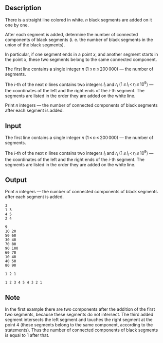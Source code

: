 ## Description

<div><p>There is a straight line colored in white. <span class="tex-span"><i>n</i></span> black segments are added on it one by one.</p><p>After each segment is added, determine the number of connected components of black segments (i.&nbsp;e. the number of black segments in the union of the black segments). </p><p>In particular, if one segment ends in a point <span class="tex-span"><i>x</i></span>, and another segment starts in the point <span class="tex-span"><i>x</i></span>, these two segments belong to the same connected component.</p></div><div class="input-specification"><p>The first line contains a single integer <span class="tex-span"><i>n</i></span> (<span class="tex-span">1 ≤ <i>n</i> ≤ 200 000</span>) — the number of segments.</p><p>The <span class="tex-span"><i>i</i></span>-th of the next <span class="tex-span"><i>n</i></span> lines contains two integers <span class="tex-span"><i>l</i><sub class="lower-index"><i>i</i></sub></span> and <span class="tex-span"><i>r</i><sub class="lower-index"><i>i</i></sub></span> (<span class="tex-span">1 ≤ <i>l</i><sub class="lower-index"><i>i</i></sub> &lt; <i>r</i><sub class="lower-index"><i>i</i></sub> ≤ 10<sup class="upper-index">9</sup></span>) — the coordinates of the left and the right ends of the <span class="tex-span"><i>i</i></span>-th segment. The segments are listed in the order they are added on the white line.</p></div><div class="output-specification"><p>Print <span class="tex-span"><i>n</i></span> integers — the number of connected components of black segments after each segment is added. </p></div>

## Input

<p>The first line contains a single integer <span class="tex-span"><i>n</i></span> (<span class="tex-span">1 ≤ <i>n</i> ≤ 200 000</span>) — the number of segments.</p><p>The <span class="tex-span"><i>i</i></span>-th of the next <span class="tex-span"><i>n</i></span> lines contains two integers <span class="tex-span"><i>l</i><sub class="lower-index"><i>i</i></sub></span> and <span class="tex-span"><i>r</i><sub class="lower-index"><i>i</i></sub></span> (<span class="tex-span">1 ≤ <i>l</i><sub class="lower-index"><i>i</i></sub> &lt; <i>r</i><sub class="lower-index"><i>i</i></sub> ≤ 10<sup class="upper-index">9</sup></span>) — the coordinates of the left and the right ends of the <span class="tex-span"><i>i</i></span>-th segment. The segments are listed in the order they are added on the white line.</p>

## Output

<p>Print <span class="tex-span"><i>n</i></span> integers — the number of connected components of black segments after each segment is added. </p>





```input1
3
1 3
4 5
2 4

```




```input2
9
10 20
50 60
30 40
70 80
90 100
60 70
10 40
40 50
80 90

```




```output1
1 2 1 

```




```output2
1 2 3 4 5 4 3 2 1 

```



## Note

<p>In the first example there are two components after the addition of the first two segments, because these segments do not intersect. The third added segment intersects the left segment and touches the right segment at the point <span class="tex-span">4</span> (these segments belong to the same component, according to the statements). Thus the number of connected components of black segments is equal to <span class="tex-span">1</span> after that.</p>
